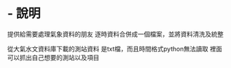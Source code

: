 # - 說明

提供給需要處理氣象資料的朋友
逐時資料合併成一個檔案，並將資料清洗及統整

從大氣水文資料庫下載的測站資料
是txt檔，而且時間格式python無法讀取
裡面可以抓出自己想要的測站以及項目
